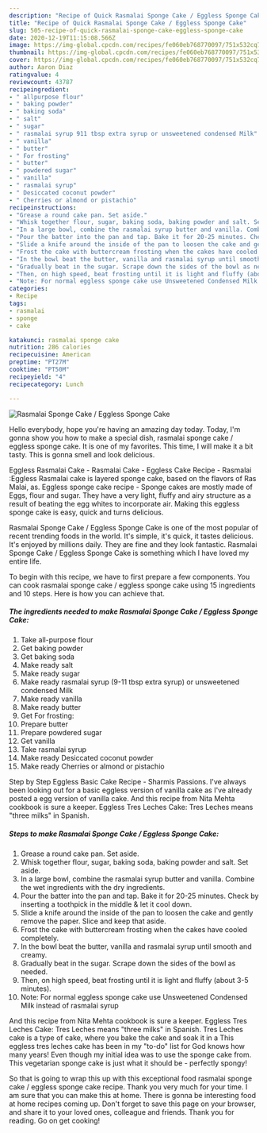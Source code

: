 ```yaml
---
description: "Recipe of Quick Rasmalai Sponge Cake / Eggless Sponge Cake"
title: "Recipe of Quick Rasmalai Sponge Cake / Eggless Sponge Cake"
slug: 505-recipe-of-quick-rasmalai-sponge-cake-eggless-sponge-cake
date: 2020-12-19T11:15:08.566Z
image: https://img-global.cpcdn.com/recipes/fe060eb768770097/751x532cq70/rasmalai-sponge-cake-eggless-sponge-cake-recipe-main-photo.jpg
thumbnail: https://img-global.cpcdn.com/recipes/fe060eb768770097/751x532cq70/rasmalai-sponge-cake-eggless-sponge-cake-recipe-main-photo.jpg
cover: https://img-global.cpcdn.com/recipes/fe060eb768770097/751x532cq70/rasmalai-sponge-cake-eggless-sponge-cake-recipe-main-photo.jpg
author: Aaron Diaz
ratingvalue: 4
reviewcount: 43787
recipeingredient:
- " allpurpose flour"
- " baking powder"
- " baking soda"
- " salt"
- " sugar"
- " rasmalai syrup 911 tbsp extra syrup or unsweetened condensed Milk"
- " vanilla"
- " butter"
- " For frosting"
- " butter"
- " powdered sugar"
- " vanilla"
- " rasmalai syrup"
- " Desiccated coconut powder"
- " Cherries or almond or pistachio"
recipeinstructions:
- "Grease a round cake pan. Set aside."
- "Whisk together flour, sugar, baking soda, baking powder and salt. Set aside."
- "In a large bowl, combine the rasmalai syrup butter and vanilla. Combine the wet ingredients with the dry ingredients."
- "Pour the batter into the pan and tap. Bake it for 20-25 minutes. Check by inserting a toothpick in the middle &amp; let it cool down."
- "Slide a knife around the inside of the pan to loosen the cake and gently remove the paper. Slice and keep that aside."
- "Frost the cake with buttercream frosting when the cakes have cooled completely."
- "In the bowl beat the butter, vanilla and rasmalai syrup until smooth and creamy."
- "Gradually beat in the sugar. Scrape down the sides of the bowl as needed."
- "Then, on high speed, beat frosting until it is light and fluffy (about 3-5 minutes)."
- "Note: For normal eggless sponge cake use Unsweetened Condensed Milk instead of rasmalai syrup"
categories:
- Recipe
tags:
- rasmalai
- sponge
- cake

katakunci: rasmalai sponge cake 
nutrition: 286 calories
recipecuisine: American
preptime: "PT27M"
cooktime: "PT50M"
recipeyield: "4"
recipecategory: Lunch

---
```



![Rasmalai Sponge Cake / Eggless Sponge Cake](https://img-global.cpcdn.com/recipes/fe060eb768770097/751x532cq70/rasmalai-sponge-cake-eggless-sponge-cake-recipe-main-photo.jpg)

Hello everybody, hope you're having an amazing day today. Today, I'm gonna show you how to make a special dish, rasmalai sponge cake / eggless sponge cake. It is one of my favorites. This time, I will make it a bit tasty. This is gonna smell and look delicious.

Eggless Rasmalai Cake - Rasmalai Cake - Eggless Cake Recipe - Rasmalai :Eggless Rasmalai cake is layered sponge cake, based on the flavors of Ras Malai, as. Eggless sponge cake recipe - Sponge cakes are mostly made of Eggs, flour and sugar. They have a very light, fluffy and airy structure as a result of beating the egg whites to incorporate air. Making this eggless sponge cake is easy, quick and turns delicious.

Rasmalai Sponge Cake / Eggless Sponge Cake is one of the most popular of recent trending foods in the world. It's simple, it's quick, it tastes delicious. It's enjoyed by millions daily. They are fine and they look fantastic. Rasmalai Sponge Cake / Eggless Sponge Cake is something which I have loved my entire life.


To begin with this recipe, we have to first prepare a few components. You can cook rasmalai sponge cake / eggless sponge cake using 15 ingredients and 10 steps. Here is how you can achieve that.

<!--inarticleads1-->

##### The ingredients needed to make Rasmalai Sponge Cake / Eggless Sponge Cake:

1. Take  all-purpose flour
1. Get  baking powder
1. Get  baking soda
1. Make ready  salt
1. Make ready  sugar
1. Make ready  rasmalai syrup (9-11 tbsp extra syrup) or unsweetened condensed Milk
1. Make ready  vanilla
1. Make ready  butter
1. Get  For frosting:
1. Prepare  butter
1. Prepare  powdered sugar
1. Get  vanilla
1. Take  rasmalai syrup
1. Make ready  Desiccated coconut powder
1. Make ready  Cherries or almond or pistachio


Step by Step Eggless Basic Cake Recipe - Sharmis Passions. I&#39;ve always been looking out for a basic eggless version of vanilla cake as I&#39;ve already posted a egg version of vanilla cake. And this recipe from Nita Mehta cookbook is sure a keeper. Eggless Tres Leches Cake: Tres Leches means &#34;three milks&#34; in Spanish. 

<!--inarticleads2-->

##### Steps to make Rasmalai Sponge Cake / Eggless Sponge Cake:

1. Grease a round cake pan. Set aside.
1. Whisk together flour, sugar, baking soda, baking powder and salt. Set aside.
1. In a large bowl, combine the rasmalai syrup butter and vanilla. Combine the wet ingredients with the dry ingredients.
1. Pour the batter into the pan and tap. Bake it for 20-25 minutes. Check by inserting a toothpick in the middle &amp; let it cool down.
1. Slide a knife around the inside of the pan to loosen the cake and gently remove the paper. Slice and keep that aside.
1. Frost the cake with buttercream frosting when the cakes have cooled completely.
1. In the bowl beat the butter, vanilla and rasmalai syrup until smooth and creamy.
1. Gradually beat in the sugar. Scrape down the sides of the bowl as needed.
1. Then, on high speed, beat frosting until it is light and fluffy (about 3-5 minutes).
1. Note: For normal eggless sponge cake use Unsweetened Condensed Milk instead of rasmalai syrup


And this recipe from Nita Mehta cookbook is sure a keeper. Eggless Tres Leches Cake: Tres Leches means &#34;three milks&#34; in Spanish. Tres Leches cake is a type of cake, where you bake the cake and soak it in a This eggless tres leches cake has been in my &#34;to-do&#34; list for God knows how many years! Even though my initial idea was to use the sponge cake from. This vegetarian sponge cake is just what it should be - perfectly spongy! 

So that is going to wrap this up with this exceptional food rasmalai sponge cake / eggless sponge cake recipe. Thank you very much for your time. I am sure that you can make this at home. There is gonna be interesting food at home recipes coming up. Don't forget to save this page on your browser, and share it to your loved ones, colleague and friends. Thank you for reading. Go on get cooking!
